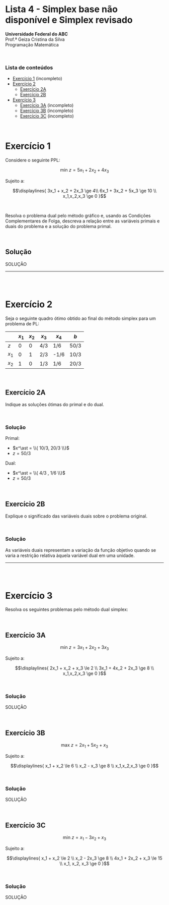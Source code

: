 # Lista 4 - Simplex base não disponível e Simplex revisado

**Universidade Federal do ABC**<br>
Prof.ª Geiza Cristina da Silva<br>
Programação Matemática


<br>

### Lista de conteúdos

- [Exercício 1](#exercício-1) (incompleto)
- [Exercício 2](#exercício-2)
    - [Exercício 2A](#exercício-2a)
    - [Exercício 2B](#exercício-2b)
- [Exercício 3](#exercício-3)
    - [Exercício 3A](#exercício-3a) (incompleto)
    - [Exercício 3B](#exercício-3b) (incompleto)
    - [Exercício 3C](#exercício-3c) (incompleto)

<br>

# Exercício 1

Considere o seguinte PPL:

```math
\text{min } z = 5x_1 + 2x_2 + 4x_3
```

Sujeito a:

```math
\displaylines{
    3x_1 + x_2 + 2x_3 \ge 4\\
    6x_1 + 3x_2 + 5x_3 \ge 10 \\
    x_1,x_2,x_3 \ge 0
}
```

<br>

Resolva o problema dual pelo método gráfico e, usando as Condições Complementares de Folga, descreva a relação entre as variáveis primais e duais do problema e a solução do problema primal.

<br>

## Solução

SOLUÇÃO

---

<br>
<br>

# Exercício 2

Seja o seguinte quadro ótimo obtido ao final do método simplex para um problema de PL:

|       | $x_1$ | $x_2$ | $x_3$ | $x_4$ | $b$  |
|-------|-------|-------|-------|-------|------|
| $z$   | 0     | 0     | 4/3   | 1/6   | 50/3 |
| $x_1$ | 0     | 1     | 2/3   | -1/6  | 10/3 |
| $x_2$ | 1     | 0     | 1/3   | 1/6   | 20/3 |

<br>

## Exercício 2A

Indique as soluções ótimas do primal e do dual.

<br>

### Solução

Primal:

- $x^\ast = \\{ 10/3, 20/3 \\}$
- $z = 50/3$

Dual:

- $x^\ast = \\{ 4/3 , 1/6 \\}$
- $z = 50/3$

<br>

## Exercício 2B

Explique o significado das variáveis duais sobre o problema original.

<br>

### Solução

As variáveis duais representam a variação da função objetivo quando se varia a restrição relativa àquela variável dual em uma unidade.

---

<br>
<br>

# Exercício 3

Resolva os seguintes problemas pelo método dual simplex:

<br>

## Exercício 3A

```math
\text{min } z = 3x_1 + 2x_2 + 3x_3
```

Sujeito a:

```math
\displaylines{
    2x_1 + x_2 + x_3 \le 2 \\
    3x_1 + 4x_2 + 2x_3 \ge 8 \\
    x_1,x_2,x_3 \ge 0
}
```

<br>

### Solução

SOLUÇÃO

<br>

## Exercício 3B

```math
\text{max } z = 2x_1 + 5x_2 + x_3
```

Sujeito a:

```math
\displaylines{
    x_1 + x_2 \le 6 \\
    x_2 - x_3 \ge 8 \\
    x_1,x_2,x_3 \ge 0
}
```

<br>

### Solução

SOLUÇÃO

<br>

## Exercício 3C

```math
\text{min } z = x_1 - 3x_2 + x_3
```

Sujeito a:

```math
\displaylines{
    x_1 + x_2 \le 2 \\
    x_2 - 2x_3 \ge 8 \\
    4x_1 + 2x_2 + x_3 \le 15 \\
    x_1, x_2, x_3 \ge 0
}
```

<br>

### Solução

SOLUÇÃO
